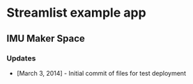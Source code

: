 # Streamlist example app 
## IMU Maker Space

### Updates
* [March 3, 2014] - Initial commit of files for test deployment